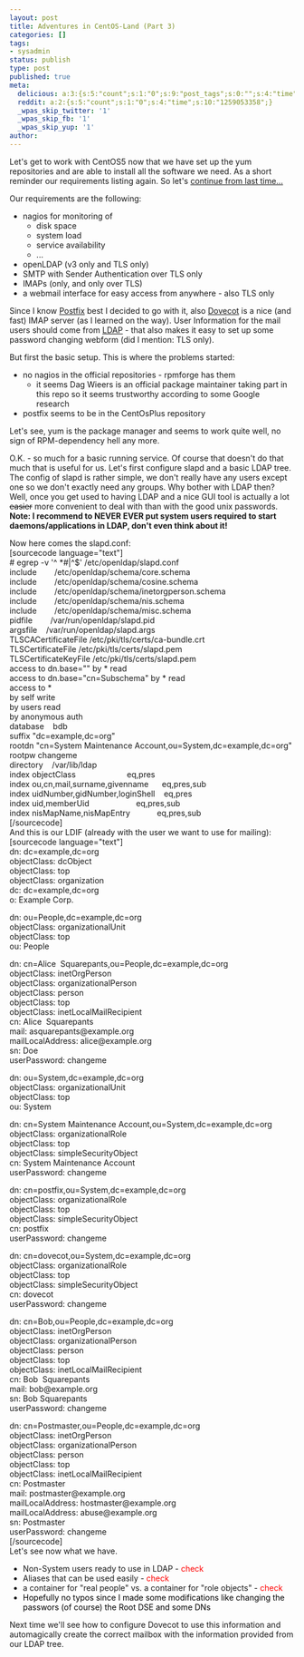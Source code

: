 ```yaml
---
layout: post
title: Adventures in CentOS-Land (Part 3)
categories: []
tags:
- sysadmin
status: publish
type: post
published: true
meta:
  delicious: a:3:{s:5:"count";s:1:"0";s:9:"post_tags";s:0:"";s:4:"time";s:10:"1259053358";}
  reddit: a:2:{s:5:"count";s:1:"0";s:4:"time";s:10:"1259053358";}
  _wpas_skip_twitter: '1'
  _wpas_skip_fb: '1'
  _wpas_skip_yup: '1'
author: 
---
```

<p>Let's get to work with CentOS5 now that we have set up the yum repositories and are able to install all the software we need. As a short reminder our requirements listing again. So let's <a href="http://serverhorror.wordpress.com/2009/07/20/adventures-in-centos-land-part-2/">continue from last time...</a></p>
<p>Our requirements are the following:</p>
<ul>
<li>nagios for monitoring of
<ul>
<li>disk space</li>
<li>system load</li>
<li>service availability</li>
<li>...</li>
</ul>
</li>
<li>openLDAP (v3 only and TLS only)</li>
<li>SMTP with Sender Authentication over TLS only</li>
<li>IMAPs (only, and only over TLS)</li>
<li>a webmail interface for easy access from anywhere - also TLS only</li>
</ul>
<p>Since I know <a href="http://www.postfix.org/">Postfix</a> best I decided to go with it, also <a href="http://www.dovecot.org/">Dovecot</a> is a nice (and fast) IMAP server (as I learned on the way). User Information for the mail users should come from <a href="http://www.openldap.org">LDAP</a> - that also makes it easy to set up some password changing webform (did I mention: TLS only).</p>
<p>But first the basic setup. This is where the problems started:</p>
<ul>
<li>no nagios in the official repositories - rpmforge has them
<ul>
<li>it seems Dag Wieers is an official package maintainer taking part in this repo so it seems trustworthy according to some Google research</li>
</ul>
</li>
<li>postfix seems to be in the CentOsPlus repository</li>
</ul>
<p>Let's see, yum is the package manager and seems to work quite well, no sign of RPM-dependency hell any more.</p>
<p>O.K. - so much for a basic running service. Of course that doesn't do that much that is useful for us. Let's first configure slapd and a basic LDAP tree. The config of slapd is rather simple, we don't really have any users except one so we don't exactly need any groups. Why bother with LDAP then? Well, once you get used to having LDAP and a nice GUI tool is actually a lot <del>easier</del> more convenient to deal with than with the good unix passwords. <strong>Note: I recommend to NEVER EVER put system users required to start daemons/applications in LDAP, don't even think about it!</strong></p>
<p>Now here comes the slapd.conf:<br />
[sourcecode language="text"]<br />
# egrep -v '^ *#|^$' /etc/openldap/slapd.conf<br />
include        /etc/openldap/schema/core.schema<br />
include        /etc/openldap/schema/cosine.schema<br />
include        /etc/openldap/schema/inetorgperson.schema<br />
include        /etc/openldap/schema/nis.schema<br />
include        /etc/openldap/schema/misc.schema<br />
pidfile        /var/run/openldap/slapd.pid<br />
argsfile    /var/run/openldap/slapd.args<br />
TLSCACertificateFile /etc/pki/tls/certs/ca-bundle.crt<br />
TLSCertificateFile /etc/pki/tls/certs/slapd.pem<br />
TLSCertificateKeyFile /etc/pki/tls/certs/slapd.pem<br />
access to dn.base=&quot;&quot; by * read<br />
access to dn.base=&quot;cn=Subschema&quot; by * read<br />
access to *<br />
 by self write<br />
 by users read<br />
 by anonymous auth<br />
database    bdb<br />
suffix &quot;dc=example,dc=org&quot;<br />
rootdn &quot;cn=System Maintenance Account,ou=System,dc=example,dc=org&quot;<br />
rootpw changeme<br />
directory    /var/lib/ldap<br />
index objectClass                       eq,pres<br />
index ou,cn,mail,surname,givenname      eq,pres,sub<br />
index uidNumber,gidNumber,loginShell    eq,pres<br />
index uid,memberUid                     eq,pres,sub<br />
index nisMapName,nisMapEntry            eq,pres,sub<br />
[/sourcecode]<br />
And this is our LDIF (already with the user we want to use for mailing):<br />
[sourcecode language="text"]<br />
dn: dc=example,dc=org<br />
objectClass: dcObject<br />
objectClass: top<br />
objectClass: organization<br />
dc: dc=example,dc=org<br />
o: Example Corp.</p>
<p>dn: ou=People,dc=example,dc=org<br />
objectClass: organizationalUnit<br />
objectClass: top<br />
ou: People</p>
<p>dn: cn=Alice  Squarepants,ou=People,dc=example,dc=org<br />
objectClass: inetOrgPerson<br />
objectClass: organizationalPerson<br />
objectClass: person<br />
objectClass: top<br />
objectClass: inetLocalMailRecipient<br />
cn: Alice  Squarepants<br />
mail: asquarepants@example.org<br />
mailLocalAddress: alice@example.org<br />
sn: Doe<br />
userPassword: changeme</p>
<p>dn: ou=System,dc=example,dc=org<br />
objectClass: organizationalUnit<br />
objectClass: top<br />
ou: System</p>
<p>dn: cn=System Maintenance Account,ou=System,dc=example,dc=org<br />
objectClass: organizationalRole<br />
objectClass: top<br />
objectClass: simpleSecurityObject<br />
cn: System Maintenance Account<br />
userPassword: changeme</p>
<p>dn: cn=postfix,ou=System,dc=example,dc=org<br />
objectClass: organizationalRole<br />
objectClass: top<br />
objectClass: simpleSecurityObject<br />
cn: postfix<br />
userPassword: changeme</p>
<p>dn: cn=dovecot,ou=System,dc=example,dc=org<br />
objectClass: organizationalRole<br />
objectClass: top<br />
objectClass: simpleSecurityObject<br />
cn: dovecot<br />
userPassword: changeme</p>
<p>dn: cn=Bob,ou=People,dc=example,dc=org<br />
objectClass: inetOrgPerson<br />
objectClass: organizationalPerson<br />
objectClass: person<br />
objectClass: top<br />
objectClass: inetLocalMailRecipient<br />
cn: Bob  Squarepants<br />
mail: bob@example.org<br />
sn: Bob Squarepants<br />
userPassword: changeme</p>
<p>dn: cn=Postmaster,ou=People,dc=example,dc=org<br />
objectClass: inetOrgPerson<br />
objectClass: organizationalPerson<br />
objectClass: person<br />
objectClass: top<br />
objectClass: inetLocalMailRecipient<br />
cn: Postmaster<br />
mail: postmaster@example.org<br />
mailLocalAddress: hostmaster@example.org<br />
mailLocalAddress: abuse@example.org<br />
sn: Postmaster<br />
userPassword: changeme<br />
[/sourcecode]<br />
Let's see now what we have.</p>
<ul>
<li>Non-System users ready to use in LDAP - <span style="color:#ff0000;">check</span></li>
<li>Aliases that can be used easily - <span style="color:#ff0000;">check</span></li>
<li>a container for "real people" vs. a container for "role objects" - <span style="color:#ff0000;">check</span></li>
<li><span style="color:#ff0000;"><span style="color:#000000;">Hopefully no typos since I made some modifications like changing the passwors (of course) the Root DSE and some DNs</span></span></li>
</ul>
<p>Next time we'll see how to configure Dovecot to use this information and automagically create the correct mailbox with the information provided from our LDAP tree.</p>
